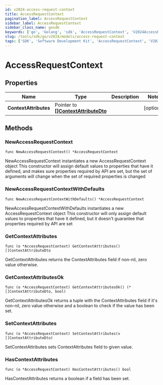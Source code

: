 ```yaml
---
id: v2024-access-request-context
title: AccessRequestContext
pagination_label: AccessRequestContext
sidebar_label: AccessRequestContext
sidebar_class_name: gosdk
keywords: ['go', 'Golang', 'sdk', 'AccessRequestContext', 'V2024AccessRequestContext'] 
slug: /tools/sdk/go/v2024/models/access-request-context
tags: ['SDK', 'Software Development Kit', 'AccessRequestContext', 'V2024AccessRequestContext']
---
```


# AccessRequestContext

## Properties

Name | Type | Description | Notes
------------ | ------------- | ------------- | -------------
**ContextAttributes** | Pointer to [**[]ContextAttributeDto**](context-attribute-dto) |  | [optional] 

## Methods

### NewAccessRequestContext

`func NewAccessRequestContext() *AccessRequestContext`

NewAccessRequestContext instantiates a new AccessRequestContext object
This constructor will assign default values to properties that have it defined,
and makes sure properties required by API are set, but the set of arguments
will change when the set of required properties is changed

### NewAccessRequestContextWithDefaults

`func NewAccessRequestContextWithDefaults() *AccessRequestContext`

NewAccessRequestContextWithDefaults instantiates a new AccessRequestContext object
This constructor will only assign default values to properties that have it defined,
but it doesn't guarantee that properties required by API are set

### GetContextAttributes

`func (o *AccessRequestContext) GetContextAttributes() []ContextAttributeDto`

GetContextAttributes returns the ContextAttributes field if non-nil, zero value otherwise.

### GetContextAttributesOk

`func (o *AccessRequestContext) GetContextAttributesOk() (*[]ContextAttributeDto, bool)`

GetContextAttributesOk returns a tuple with the ContextAttributes field if it's non-nil, zero value otherwise
and a boolean to check if the value has been set.

### SetContextAttributes

`func (o *AccessRequestContext) SetContextAttributes(v []ContextAttributeDto)`

SetContextAttributes sets ContextAttributes field to given value.

### HasContextAttributes

`func (o *AccessRequestContext) HasContextAttributes() bool`

HasContextAttributes returns a boolean if a field has been set.


